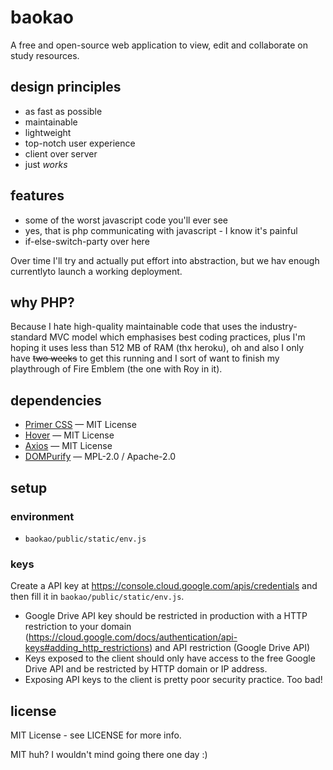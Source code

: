 # baokao
A free and open-source web application to view, edit and collaborate on study resources.

## design principles

- as fast as possible
- maintainable
- lightweight
- top-notch user experience
- client over server
- just *works*

## features

- some of the worst javascript code you'll ever see
- yes, that is php communicating with javascript - I know it's painful
- if-else-switch-party over here

Over time I'll try and actually put effort into abstraction, but we hav enough currentlyto launch a working deployment.

## why PHP?
Because I hate high-quality maintainable code that uses the industry-standard MVC model which emphasises best coding practices, plus I'm hoping it uses less than 512 MB of RAM (thx heroku), oh and also I only have ~~two weeks~~ to get this running and I sort of want to finish my playthrough of Fire Emblem (the one with Roy in it). 

## dependencies

- [Primer CSS](https://primer.style) — MIT License
- [Hover](https://github.com/IanLunn/Hover) — MIT License
- [Axios](https://axios-http.com) — MIT License
- [DOMPurify](https://github.com/cure53/DOMPurify) — MPL-2.0 / Apache-2.0

## setup

### environment

- `baokao/public/static/env.js`

### keys

Create a API key at https://console.cloud.google.com/apis/credentials and then fill it in `baokao/public/static/env.js`.

- Google Drive API key should be restricted in production with a HTTP restriction to your domain (https://cloud.google.com/docs/authentication/api-keys#adding_http_restrictions) and API restriction (Google Drive API)
- Keys exposed to the client should only have access to the free Google Drive API and be restricted by HTTP domain or IP address.
- Exposing API keys to the client is pretty poor security practice. Too bad!

## license

MIT License - see LICENSE for more info.

MIT huh? I wouldn't mind going there one day :)